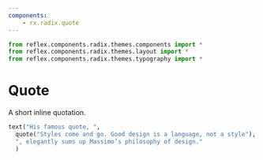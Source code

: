 ```yaml
---
components:
    - rx.radix.quote
---
```


```python exec
from reflex.components.radix.themes.components import *
from reflex.components.radix.themes.layout import *
from reflex.components.radix.themes.typography import *
```

# Quote

A short inline quotation.

```python demo
text("His famous quote, ",
  quote("Styles come and go. Good design is a language, not a style"),
  ", elegantly sums up Massimo’s philosophy of design."
  )
```

